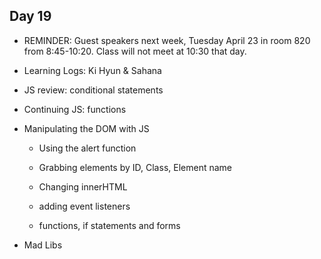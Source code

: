 ## Day 19

* REMINDER: Guest speakers next week, Tuesday April 23 in room 820 from 8:45-10:20. Class will not meet at 10:30 that day.

* Learning Logs: Ki Hyun & Sahana

* JS review: conditional statements 

* Continuing JS: functions

* Manipulating the DOM with JS

    * Using the alert function
    
    * Grabbing elements by ID, Class, Element name
    
    * Changing innerHTML
    
    * adding event listeners
    
    * functions, if statements and forms
    
* Mad Libs


